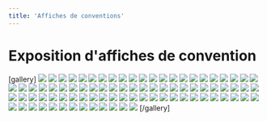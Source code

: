 ```yaml
---
title: 'Affiches de conventions'
---
```


# Exposition d'affiches de convention

[gallery]
![](affiches/1980-british-convention.jpg)
![](affiches/2001-rennes.jpg)
![](affiches/2002-boudu-la-jongle.jpg)
![](affiches/2002-rennes.jpg)
![](affiches/2003-boudu-la-jongle.jpg)
![](affiches/2003-le-jongleur-est-dans-le-pré-nonville.jpg)
![](affiches/2004-boudu-la-jongle.jpg)
![](affiches/2005-boudu-la-jongle.jpg)
![](affiches/2005-jubil-a-jongle.jpg)
![](affiches/2005-le-jongleur-est-dans-le-pre-nonville.jpg)
![](affiches/2006-boudu-la-jongle.jpg)
![](affiches/2006-flyconv_nantes.jpg)
![](affiches/2006-gluhwein.jpg)
![](affiches/2006-jubil-a-jongle.jpg)
![](affiches/2006-la-conv-de-nantes.jpg)
![](affiches/2006-le-jongleur-est-dans-le-pre-nonville.jpg)
![](affiches/2006-tartajongle.jpg)
![](affiches/2007-bigoud.jpg)
![](affiches/2007-boudu-la-jongle.jpg)
![](affiches/2007-en-maine-ta-jongle.jpg)
![](affiches/2007-gluhwein.jpg)
![](affiches/2007-hopla.jpg)
![](affiches/2007-le-jongleur-est-dans-le-pré-nonville.jpg)
![](affiches/2007-passe-la-balle.jpg)
![](affiches/2007-porspoder.png)
![](affiches/2007-tartajongle.jpg)
![](affiches/2008-bigoud.jpg)
![](affiches/2008-boudu-la-jongle.jpg)
![](affiches/2008-circada.jpg)
![](affiches/2008-en-maine-ta-jongle.jpg)
![](affiches/2008-faya-festival.jpg)
![](affiches/2008-gluhwein.jpg)
![](affiches/2008-le-jongleur-est-dans-le-pré-nonville.jpg)
![](affiches/2008-scene-ouverte-roule-maboule.jpg)
![](affiches/2008-tartajongle.jpg)
![](affiches/2009-boudu-la-jongle.jpg)
![](affiches/2009-en-maine-ta-jongle.jpg)
![](affiches/2009-faya-festival.jpg)
![](affiches/2009-gluhwein.jpg)
![](affiches/2009-le-jongleur-est-dans-le-pré-nonville.jpg)
![](affiches/2009-paris-100-balles.jpg)
![](affiches/2009-passe-la-balle.jpg)
![](affiches/2009-scene-ouverte-nantes.jpg)
![](affiches/2009-tartajongle.jpg)
![](affiches/2010-boudu-la-jongle.jpg)
![](affiches/2010-en-maine-ta-jongle.jpg)
![](affiches/2010-gluhwein.jpg)
![](affiches/2010-le-jongleur-est-dans-le-pré-nonville.png)
![](affiches/2010-mamagabe.jpg)
![](affiches/2010-tartajongle.jpg)
![](affiches/2011-au_bout_des_doigts.jpg)
![](affiches/2011-boudu-la-jongle.jpg)
![](affiches/2011-circo-y-escena.jpg)
![](affiches/2011-en-maine-ta-jongle.jpg)
![](affiches/2011-gluhwein.jpg)
![](affiches/2011-le-jongleur-est-dans-le-pré-nonville.jpg)
![](affiches/2011-mamagabe-indien.jpg)
![](affiches/2011-mamagabe.jpg)
![](affiches/2011-narozho.jpg)
![](affiches/2011-puerto-montt.jpg)
![](affiches/2011-tartajongle.jpg)
![](affiches/2011-turlututu.jpg)
![](affiches/2012-ABDD.jpg)
![](affiches/2012-arts_haches.jpg)
![](affiches/2012-bigoud.jpg)
![](affiches/2012-boudu-la-jongle.jpg)
![](affiches/2012-Ecuatoriana.jpg)
![](affiches/2012-en-maine-ta-jongle.jpg)
![](affiches/2012-gluhwein.jpg)
![](affiches/2012-jonglagogo.jpg)
![](affiches/2012-jonglibre.jpg)
![](affiches/2012-jop.jpg)
![](affiches/2012-la-nuit-des-troubadours.png)
![](affiches/2012-mar-del-plata.jpg)
![](affiches/2012-Oriant-A-Jongle.JPG)
![](affiches/2012-passe-la-jongle-a-tes-voisins.jpg)
![](affiches/2012-tartajongle.jpg)
![](affiches/2013-ejc-toulouse.jpg)
![](affiches/2013-gluhwein.jpg)
![](affiches/2013-mamagabe.jpg)
![](affiches/2014-gluhwein.jpg)
![](affiches/2015-en-maine-ta-jongle.jpg)
![](affiches/2015-gluhwein.jpg)
![](affiches/2017-convention-parisienne.png)
![](affiches/2021-turlututu.jpg)
[/gallery]